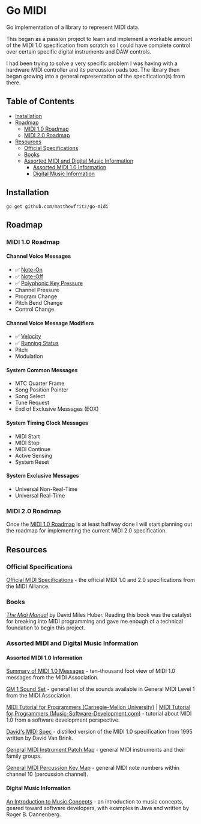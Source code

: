 # Go MIDI

Go implementation of a library to represent MIDI data.

This began as a passion project to learn and implement a workable amount of the MIDI 1.0 specification from scratch so I could have complete control over certain specific digital instruments and DAW controls.

I had been trying to solve a very specific problem I was having with a hardware MIDI controller and its percussion pads too. The library then began growing into a general representation of the specification(s) from there.

## Table of Contents

   * [Installation](#installation)
   * [Roadmap](#roadmap)
      * [MIDI 1.0 Roadmap](#midi-10-roadmap)
      * [MIDI 2.0 Roadmap](#midi-20-roadmap)
   * [Resources](#resources)
      * [Official Specifications](#official-specifications)
      * [Books](#books)
      * [Assorted MIDI and Digital Music Information](#assorted-midi-and-digital-music-information)
         * [Assorted MIDI 1.0 Information](#assorted-midi-10-information)
         * [Digital Music Information](#digital-music-information)

## Installation

```
go get github.com/matthewfritz/go-midi
```

## Roadmap

### MIDI 1.0 Roadmap

#### Channel Voice Messages

   * ✅ [Note-On](https://github.com/matthewfritz/go-midi/issues/3)
   * ✅ [Note-Off](https://github.com/matthewfritz/go-midi/issues/4)
   * ✅ [Polyphonic Key Pressure](https://github.com/matthewfritz/go-midi/issues/5)
   * Channel Pressure
   * Program Change
   * Pitch Bend Change
   * Control Change

#### Channel Voice Message Modifiers

   * ✅ [Velocity](https://github.com/matthewfritz/go-midi/issues/2)
   * ✅ [Running Status](https://github.com/matthewfritz/go-midi/issues/20)
   * Pitch
   * Modulation

#### System Common Messages

   * MTC Quarter Frame
   * Song Position Pointer
   * Song Select
   * Tune Request
   * End of Exclusive Messages (EOX)

#### System Timing Clock Messages

   * MIDI Start
   * MIDI Stop
   * MIDI Continue
   * Active Sensing
   * System Reset

#### System Exclusive Messages

   * Universal Non-Real-Time
   * Universal Real-Time

### MIDI 2.0 Roadmap

Once the [MIDI 1.0 Roadmap](#midi-10-roadmap) is at least halfway done I will start planning out the roadmap for implementing the current MIDI 2.0 specification.

## Resources

### Official Specifications

[Official MIDI Specifications](https://www.midi.org/specifications) - the official MIDI 1.0 and 2.0 specifications from the MIDI Alliance.

### Books

[_The Midi Manual_](https://www.amazon.com/dp/0367549980?psc=1&ref=ppx_yo2ov_dt_b_product_details) by David Miles Huber. Reading this book was the catalyst for breaking into MIDI programming and gave me enough of a technical foundation to begin this project.

### Assorted MIDI and Digital Music Information

#### Assorted MIDI 1.0 Information

[Summary of MIDI 1.0 Messages](https://www.midi.org/specifications-old/item/table-1-summary-of-midi-message) - ten-thousand foot view of MIDI 1.0 messages from the MIDI Association.

[GM 1 Sound Set](https://www.midi.org/specifications-old/item/gm-level-1-sound-set) - general list of the sounds available in General MIDI Level 1 from the MIDI Association.

[MIDI Tutorial for Programmers (Carnegie-Mellon University)](https://www.cs.cmu.edu/~music/cmsip/readings/MIDI%20tutorial%20for%20programmers.html) | [MIDI Tutorial for Programmers (Music-Software-Development.com)](http://www.music-software-development.com/midi-tutorial.html) - tutorial about MIDI 1.0 from a software development perspective.

[David's MIDI Spec](https://www.cs.cmu.edu/~music/cmsip/readings/davids-midi-spec.htm) - distilled version of the MIDI 1.0 specification from 1995 written by David Van Brink.

[General MIDI Instrument Patch Map](https://www.cs.cmu.edu/~music/cmsip/readings/GMSpecs_Patches.htm) - general MIDI instruments and their family groups.

[General MIDI Percussion Key Map](https://www.cs.cmu.edu/~music/cmsip/readings/GMSpecs_PercMap.htm) - general MIDI note numbers within channel 10 (percussion channel).

#### Digital Music Information

[An Introduction to Music Concepts](https://www.cs.cmu.edu/~music/cmsip/readings/music-theory-java.htm) - an introduction to music concepts, geared toward software developers, with examples in Java and written by Roger B. Dannenberg.
